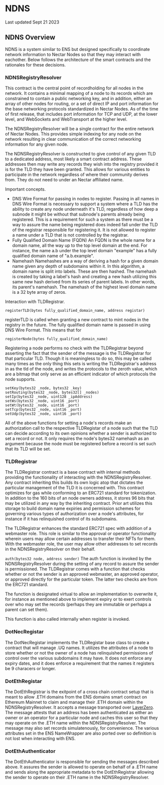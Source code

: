 # NDNS

Last updated Sept 21 2023

## NDNS Overview

NDNS is a system similar to ENS but designed specifically to coordinate network information to Nectar Nodes so that they may interact with eachother. Below follows the architecture of the smart contracts and the rationales for these decisions.

### NDNSRegistryResolver

This contract is the central point of recordholding for all nodes in the network. It contains a minimal mapping of a node to its records which are constrained to contain a public networking key, and in addition, either an array of other nodes for routing, or a set of direct IP and port information for the base networking protocols standardized in Nectar Nodes. As of the time of first release, that includes port information for TCP and UDP, at the lower level, and WebSockets and WebTransport at the higher level.

The NDNSRegistryResolver will be a single contract for the entire network of Nectar Nodes. This provides simple indexing for any node on the network resulting in clear communication of the correct networking information for any given node.

The NDNSRegistryResolver is constructed to give control of any given TLD to a dedicated address, most likely a smart contract address. These addresses then may write any records they wish into the registry provided it is for the TLD they have been granted. This allows for various entities to participate in the network regardless of where their community derives from. They do not need to under an Nectar affiliated name.

Important concepts.

* DNS Wire Format for passing in nodes to register.
  Passing in all names in DNS Wire Format is necessary to support a system where a TLD has the ability to create any node underneath it's TLD, regardless of how deep a subnode it might be without that subnode's parents already being registered. This is a requirement for such a system as there must be a way to assure the name being registered does indeed fall under the TLD of the registrar responsible for registering it. It is not allowed to register a name under a TLD that is not controlled by the registrar.
* Fully Qualified Domain Name (FQDN)
  An FQDN is the whole name for a domain name, all the way up to the top level domain at the end. For instance, the name a.b under the top level domain "example" has a fully qualified domain name of "a.b.example".
* Namehash
  Namehashes are a way of deriving a hash for a given domain name given any depth of subdomains within it. In this algorithm, a domain name is split into labels. These are then hashed. The namehash is created by taking a label's hash and creating a new hash utilizing this same new hash derived from its series of parent labels. In other words, its parent's namehash. The namehash of the highest level domain name is a 32 byte array of zeros.

Interaction with TLDRegistrar.

`registerTLD(bytes fully_qualified_domain_name, address registar)`

registerTLD is called when granting a new contract to mint nodes in the registry in the future. The fully qualified domain name is passed in using DNS Wire Format. This means that for

`registerNode(bytes fully_qualified_domain_name)`

Registering a node performs no check with the TLDRegistrar beyond asserting the fact that the sender of the message is the TLDRegistrar for that particular TLD. Though it is meaningless to do so, this may be called many times as the only thing this sets is writing the TLDRegistrar's address in as the tld of the node, and writes the protocols to the zeroth value, which are a bitmap that only serve as an efficient indicator of which protocols the node supports.

```
setKey(bytes32 _node, bytes32 _key)
setRouting(bytes32 _node, bytes32[] _nodes)
setIp(bytes32 _node, uint128 _ipAddress)
setWs(bytes32 _node, uint16 _port)
setWt(bytes32 _node, uint16 _port)
setTcp(bytes32 _node, uint16 _port)
setUdp(bytes32 _node, uint16 _port)
```

All of the above functions for setting a node's records make an authorization call to the respective TLDRegistar of a node such that the TLD can decide according to its own opinions whether a sender is authorized to set a record or not. It only requires the node's bytes32 namehash as an argument because the node must be registered before a record is set such that its TLD will be set. 

### TLDRegistrar

The TLDRegistrar contract is a base contract with internal methods providing the functionality of interacting with the NDNSRegistryResolver. Any contract inheriting this builds its own logic atop that dictates the particular management of the TLD it is concerned with. This contract optimizes for gas while conforming to an ERC721 standard for tokenization. In addition to the 160 bits of an node owners address, it stores 96 bits that may be utilized in any way by the inheriting contract. Prior art utilizes this storage to build domain name expiries and permission schemes for governing various types of authorization over a node's attributes, for instance if it has relinquished control of its subdomains.

The TLDRegistrar enhances the standard ERC721 spec with addition of a webmaster role. This role is similar to the approval or operator functionality wherein users may allow certain addresses to transfer their NFTs for them. With the webmaster role, the user may allow other addresses to set records in the NDNSRegistryResolver on their behalf.

`auth(bytes32 node, address sender)`
The auth function is invoked by the NDNSRegistryResolver during the setting of any record to assure the sender is permissioned. The TLDRegistrar comes with a function that checks whether or not the sender is an approved webmaster, an approved operator, or approved directly for the particular token. The latter two checks are from the ERC721 standard. 

The function is designated virtual to allow an implementation to overwrite it, for instance as mentioned above to implement expiry or to exert controls over who may set the records (perhaps they are immutable or perhaps a parent can set them).

This function is also called internally when register is invoked.

### DotNecRegistar

The DotNecRegistar implements the TLDRegistar base class to create a contract that will manage .UQ names. It utilizes the attributes of a node to store whether or not the owner of a node has relinquished permissions of control over the various subdomains it may have. It does not enforce any expiry dates, and it does enforce a requirement that the names it registers be 9 characers or longer.

### DotEthRegistar

The DotEthRegistrar is the exitpoint of a cross chain contract setup that is meant to allow .ETH domains from the ENS domains smart contract on Ethereum Mainnet to claim and manage their .ETH domain within the NDNSRegistryResolver. It accepts a message transported over [LayerZero](https://github.com/LayerZero-Labs/LayerZero). The message attests that an address has been authenticated as either an owner or an operator for a particular node and caches this user so that they may operate on the .ETH name within the NDNSRegistryResolver. The message may also set records simulatenously, for convenience. The various attributes set in the ENS NameWrapper are also ported over so definition is not lost when interacting with ENS.

### DotEthAuthenticator

The DotEthAuthenticator is responsible for sending the messages described above. It assures the sender is allowed to operate on behalf of a .ETH name and sends along the appropriate metadata to the DotEthRegistrar allowing the sender to operate on their .ETH name in the NDNSRegistryResolver.
